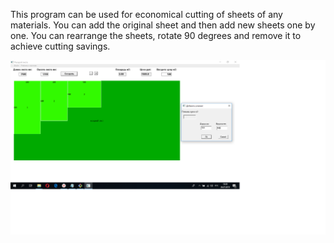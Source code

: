 This program can be used for economical cutting of sheets of any materials. You can add the original sheet and then add new sheets one by one. You can rearrange the sheets, rotate 90 degrees and remove it to achieve cutting savings.


![alt text](cutting.png)
